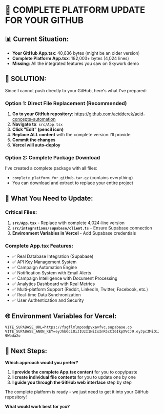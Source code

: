 # 🚀 COMPLETE PLATFORM UPDATE FOR YOUR GITHUB

## 📊 Current Situation:
- **Your GitHub App.tsx**: 40,636 bytes (might be an older version)
- **Complete Platform App.tsx**: 182,000+ bytes (4,024 lines)
- **Missing**: All the integrated features you saw on Skywork demo

## 🎯 SOLUTION:

Since I cannot push directly to your GitHub, here's what I've prepared:

### **Option 1: Direct File Replacement (Recommended)**
1. **Go to your GitHub repository**: https://github.com/acidderek/acid-concepts-automation
2. **Navigate to**: `src/App.tsx`
3. **Click "Edit" (pencil icon)**
4. **Replace ALL content** with the complete version I'll provide
5. **Commit the changes**
6. **Vercel will auto-deploy**

### **Option 2: Complete Package Download**
I've created a complete package with all files:
- `complete_platform_for_github.tar.gz` (contains everything)
- You can download and extract to replace your entire project

## 🔧 What You Need to Update:

### **Critical Files:**
1. **`src/App.tsx`** - Replace with complete 4,024-line version
2. **`src/integrations/supabase/client.ts`** - Ensure Supabase connection
3. **Environment Variables in Vercel** - Add Supabase credentials

### **Complete App.tsx Features:**
- ✅ Real Database Integration (Supabase)
- ✅ API Key Management System
- ✅ Campaign Automation Engine
- ✅ Notification System with Email Alerts
- ✅ Campaign Intelligence with Document Processing
- ✅ Analytics Dashboard with Real Metrics
- ✅ Multi-platform Support (Reddit, LinkedIn, Twitter, Facebook, etc.)
- ✅ Real-time Data Synchronization
- ✅ User Authentication and Security

## 🌐 Environment Variables for Vercel:
```
VITE_SUPABASE_URL=https://fsgflmlmpoodpvxavfvc.supabase.co
VITE_SUPABASE_ANON_KEY=eyJhbGciOiJIUzI1NiIsInR5cCI6IkpXVCJ9.eyJpc3MiOiJzdXBhYmFzZSIsInJlZiI6ImZzZ2ZsbWxtcG9vZHB2eGF2ZnZjIiwicm9sZSI6ImFub24iLCJpYXQiOjE3NjEyOTAzMzQsImV4cCI6MjA3Njg2NjMzNH0.bqIrFc8lK6L5ym1DHtqCJT3wUuIK_m8P7Wt-9Wbda2o
```

## 🎯 Next Steps:

**Which approach would you prefer?**

1. **I provide the complete App.tsx content** for you to copy/paste
2. **I create individual file contents** for you to update one by one
3. **I guide you through the GitHub web interface** step by step

The complete platform is ready - we just need to get it into your GitHub repository!

**What would work best for you?**